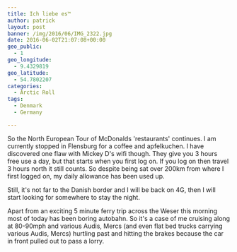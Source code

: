 ```yaml
---
title: Ich liebe es™
author: patrick
layout: post
banner: /img/2016/06/IMG_2322.jpg
date: 2016-06-02T21:07:08+00:00
geo_public:
  - 1
geo_longitude:
  - 9.4329819
geo_latitude:
  - 54.7802207
categories:
  - Arctic Roll
tags:
  - Denmark
  - Germany

---
```

So the North European Tour of McDonalds 'restaurants' continues. I am currently stopped in Flensburg for a coffee and apfelkuchen. I have discovered one flaw with Mickey D's wifi though. They give you 3 hours free use a day, but that starts when you first log on. If you log on then travel 3 hours north it still counts. So despite being sat over 200km from where I first logged on, my daily allowance has been used up.

Still, it's not far to the Danish border and I will be back on 4G, then I will start looking for somewhere to stay the night.

Apart from an exciting 5 minute ferry trip across the Weser this morning most of today has been boring autobahn. So it's a case of me cruising along at 80-90mph and various Audis, Mercs (and even flat bed trucks carrying various Audis, Mercs) hurtling past and hitting the brakes because the car in front pulled out to pass a lorry.